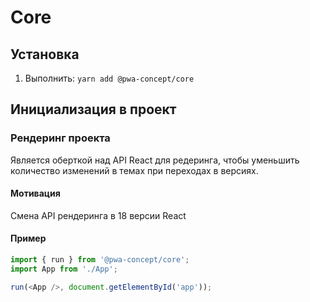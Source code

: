 # Core

## Установка
1. Выполнить: `yarn add @pwa-concept/core`

## Инициализация в проект
### Рендеринг проекта
Является оберткой над API React для редеринга, чтобы уменьшить количество изменений в темах при переходах в версиях.

#### Мотивация
Смена API рендеринга в 18 версии React

#### Пример
```js
import { run } from '@pwa-concept/core';
import App from './App';

run(<App />, document.getElementById('app'));
```